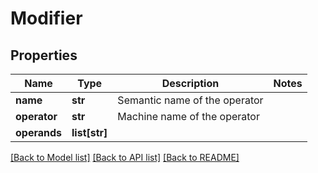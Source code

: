 # Modifier

## Properties
Name | Type | Description | Notes
------------ | ------------- | ------------- | -------------
**name** | **str** | Semantic name of the operator | 
**operator** | **str** | Machine name of the operator | 
**operands** | **list[str]** |  | 

[[Back to Model list]](../README.md#documentation-for-models) [[Back to API list]](../README.md#documentation-for-api-endpoints) [[Back to README]](../README.md)


